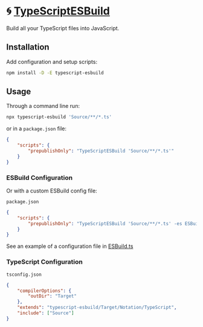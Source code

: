 # 🌀 [TypeScriptESBuild]

Build all your TypeScript files into JavaScript.

## Installation

Add configuration and setup scripts:

```sh
npm install -D -E typescript-esbuild
```

## Usage

Through a command line run:

```sh
npx typescript-esbuild 'Source/**/*.ts'
```

or in a `package.json` file:

```json
{
	"scripts": {
		"prepublishOnly": "TypeScriptESBuild 'Source/**/*.ts'"
	}
}
```

### ESBuild Configuration

Or with a custom ESBuild config file:

`package.json`

```json
{
	"scripts": {
		"prepublishOnly": "TypeScriptESBuild 'Source/**/*.ts' -es ESBuild.ts"
	}
}
```

See an example of a configuration file in
[ESBuild.ts](Source/Variable/ESBuild.ts)

### TypeScript Configuration

`tsconfig.json`

```json
{
	"compilerOptions": {
		"outDir": "Target"
	},
	"extends": "typescript-esbuild/Target/Notation/TypeScript",
	"include": ["Source"]
}
```

[ESBuild]: HTTPS://NPMJS.Org/esbuild
[TypeDoc]: HTTPS://NPMJS.Org/typedoc
[TypeScriptESBuild]: HTTPS://NPMJS.Org/typescript-esbuild
